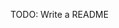 TODO: Write a README

<!---

- 👋 Hi, I’m @oskarlh
- 👀 I’m interested in ...
- 🌱 I’m currently learning ...
- 💞️ I’m looking to collaborate on ...
- 📫 How to reach me ...

oskarlh/oskarlh is a ✨ special ✨ repository because its `README.md` (this file) appears on your GitHub profile.
You can click the Preview link to take a look at your changes.
--->
